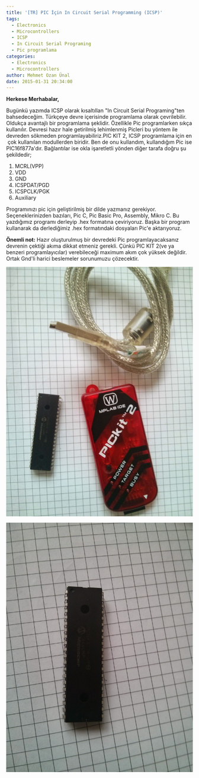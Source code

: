 ```yaml
---
title: '[TR] PIC İçin In Circuit Serial Programming (ICSP)'
tags:
  - Electronics
  - Microcontrollers
  - ICSP
  - In Circuit Serial Programing
  - Pic programlama
categories:
  - Electronics
  - Microcontrollers
author: Mehmet Ozan Ünal
date: 2015-01-31 20:34:00
---
```


**Herkese Merhabalar,**

Bugünkü yazımda ICSP olarak kısaltıllan "In Circuit Serial Programing"ten
bahsedeceğim. Türkçeye devre içerisinde programlama olarak çevrilebilir. Oldukça
avantajlı bir programlama şeklidir. Özellikle Pic programlarken sıkça
kullanılır. Devresi hazır hale getirilmiş lehimlenmiş Picleri bu yöntem ile
devreden sökmeden programlayabiliriz.PIC KIT 2, ICSP programlama için en  çok
kullanılan modullerden biridir. Ben de onu kullandım, kullandığım Pic ise
PIC16f877a'dır. Bağlantılar ise okla işaretletli yönden diğer tarafa doğru şu
şekildedir;

1. MCRL(VPP)
2. VDD
3. GND
4. ICSPDAT/PGD
5. ICSPCLK/PGK
6. Auxiliary

Programınızı pic için geliştirilmiş bir dilde yazmanız gerekiyor.
Seçeneklerinizden bazıları, Pic C, Pic Basic Pro, Assembly, Mikro C. Bu
yazdığımız programı derleyip .hex formatına çeviriyoruz. Başka bir program
kullanarak da derlediğimiz .hex formatındaki dosyaları Pic'e aktarıyoruz.

**Önemli not:** Hazır oluşturulmuş bir devredeki Pic programlayacaksanız
devrenin çektiği akıma dikkat etmeniz gerekli. Çünkü PIC KIT 2(ve ya benzeri
programlayıcılar) verebileceği maximum akım çok yüksek değildir. Ortak Gnd'li
harici beslemeler sorunumuzu çözecektir.

![](IMG_20150131_143722.jpg)

![](IMG_20150131_143751.jpg)
